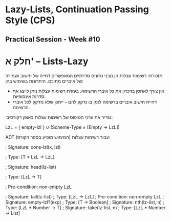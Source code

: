 <h1><b>Lazy-Lists, Continuation Passing Style (CPS)</b></h1>

<h2><b>Practical Session - Week #10</b></h2>

# חלק א' – Lists-Lazy

תזכורת: רשימות עצלות הן מבני נתונים סדרתיים המאפשרים דחייה של חישוב ושמירה של איברים מתוכם.
היתרונות בשימוש בהן:
* אין צורך לאחסן בזיכרון את כל איברי הרשימה. בעזרת רשימות עצלות ניתן לייצג אף סדרות אינסופיות.
* דחיית חישוב איברים ברשימה לזמן בו נדקק להם – ייתכן שלא נזדקק לכל איברי הרשימה.

נגדיר את ערכי הטיפוס של רשימות עצלות באופן רקורסיבי:

LzL = { empty-lzl } ∪ (Scheme-Type × [Empty → LzL])

ADT עבור רשימות עצלות (המימוש מופיע בספר הקורס):

; Signature: cons-lzl(x, lzl)

; Type: [T * LzL -> LzL]

; Signature: head(lz-list)

; Type: [LzL -> T]

; Pre-condition: non-empty LzL

; Signature: tail(lz-list)
; Type: [LzL -> LzL]
; Pre-condition: non-empty LzL
; Signature: empty-lzl?(exp)
; Type: [T -> Boolean]
; Signature: nth(lz-list, n)
; Type: [LzL * Number -> T]
; Signature: take(lz-list, n)
; Type: [LzL * Number -> List]


